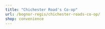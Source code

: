 ```yaml
---
title: "Chichester Road's Co-op"
url: /bognor-regis/chichester-roads-co-op/
shop: convenience
---
```

